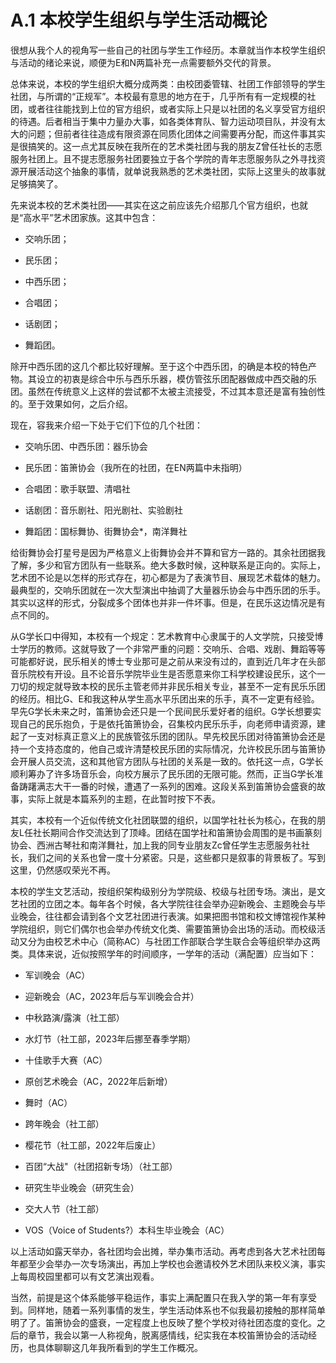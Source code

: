 # A.1 本校学生组织与学生活动概论

很想从我个人的视角写一些自己的社团与学生工作经历。本章就当作本校学生组织与活动的绪论来说，顺便为E和N两篇补充一点需要额外交代的背景。

总体来说，本校的学生组织大概分成两类：由校团委管辖、社团工作部领导的学生社团，与所谓的“正规军”。本校最有意思的地方在于，几乎所有有一定规模的社团，或者往往能找到上位的官方组织，或者实际上只是以社团的名义享受官方组织的待遇。后者相当于集中力量办大事，如各类体育队、智力运动项目队，并没有太大的问题；但前者往往造成有限资源在同质化团体之间需要再分配，而这件事其实是很搞笑的。这一点尤其反映在我所在的艺术类社团与我的朋友Z曾任社长的志愿服务社团上。且不提志愿服务社团要独立于各个学院的青年志愿服务队之外寻找资源开展活动这个抽象的事情，就单说我熟悉的艺术类社团，实际上这里头的故事就足够搞笑了。

先来说本校的艺术类社团——其实在这之前应该先介绍那几个官方组织，也就是“高水平”艺术团家族。这其中包含：

- 交响乐团；

- 民乐团；

- 中西乐团；

- 合唱团；

- 话剧团；

- 舞蹈团。

除开中西乐团的这几个都比较好理解。至于这个中西乐团，的确是本校的特色产物。其设立的初衷是综合中乐与西乐乐器，模仿管弦乐团配器做成中西交融的乐团。虽然在传统意义上这样的尝试都不太被主流接受，不过其本意还是富有独创性的。至于效果如何，之后介绍。

现在，容我来介绍一下处于它们下位的几个社团：

- 交响乐团、中西乐团：器乐协会

- 民乐团：笛箫协会（我所在的社团，在EN两篇中未指明）

- 合唱团：歌手联盟、清唱社

- 话剧团：音乐剧社、阳光剧社、实验剧社

- 舞蹈团：国标舞协、街舞协会\*，南洋舞社

给街舞协会打星号是因为严格意义上街舞协会并不算和官方一路的。其余社团据我了解，多少和官方团队有一些联系。绝大多数时候，这种联系是正向的。实际上，艺术团不论是以怎样的形式存在，初心都是为了表演节目、展现艺术载体的魅力。最典型的，交响乐团就在一次大型演出中抽调了大量器乐协会与中西乐团的乐手。其实以这样的形式，分裂成多个团体也并非一件坏事。但是，在民乐这边情况是有点不同的。

从G学长口中得知，本校有一个规定：艺术教育中心隶属于的人文学院，只接受博士学历的教师。这就导致了一个非常严重的问题：交响乐、合唱、戏剧、舞蹈等等可能都好说，民乐相关的博士专业那可是之前从来没有过的，直到近几年才在头部音乐院校有开设。且不论音乐学院毕业生是否愿意来你工科学校建设民乐，这个一刀切的规定就导致本校的民乐主管老师并非民乐相关专业，甚至不一定有民乐乐团的经历。相比G、E和我这种从学生高水平乐团出来的乐手，真不一定更有经验。早先G学长未来之时，笛箫协会还只是一个民间民乐爱好者的组织。G学长想要实现自己的民乐抱负，于是依托笛箫协会，召集校内民乐乐手，向老师申请资源，建起了一支对标真正意义上的民族管弦乐团的团队。早先校民乐团对待笛箫协会还是持一个支持态度的，他自己或许清楚校民乐团的实际情况，允许校民乐团与笛箫协会开展人员交流，这和其他官方团队与社团的关系是一致的。依托这一点，G学长顺利筹办了许多场音乐会，向校方展示了民乐团的无限可能。然而，正当G学长准备踌躇满志大干一番的时候，遭遇了一系列的困难。这段关系到笛箫协会盛衰的故事，实际上就是本篇系列的主题，在此暂时按下不表。

其实，本校有一个近似传统文化社团联盟的组织，以国学社社长为核心，在我的朋友L任社长期间合作交流达到了顶峰。团结在国学社和笛箫协会周围的是书画篆刻协会、西洲古琴社和南洋舞社，加上我的同专业朋友Zc曾任学生志愿服务社社长，我们之间的关系也曾一度十分紧密。只是，这些都只是叙事的背景板了。写到这里，仍然感叹荣光不再。

本校的学生文艺活动，按组织架构级别分为学院级、校级与社团专场。演出，是文艺社团的立团之本。每年各个时候，各大学院往往会举办迎新晚会、主题晚会与毕业晚会，往往都会请到各个文艺社团进行表演。如果把图书馆和校文博馆视作某种学院组织，则它们偶尔也会举办传统文化类、需要笛箫协会出场的活动。而校级活动又分为由校艺术中心（简称AC）与社团工作部联合学生联合会等组织举办这两类。具体来说，近似按照学年的时间顺序，一学年的活动（满配置）应当如下：

- 军训晚会（AC）

- 迎新晚会（AC，2023年后与军训晚会合并）

- 中秋路演/露演（社工部）

- 水灯节（社工部，2023年后挪至春季学期）

- 十佳歌手大赛（AC）

- 原创艺术晚会（AC，2022年后新增）

- 舞时（AC）

- 跨年晚会（社工部）

- 樱花节（社工部，2022年后废止）

- 百团“大战"（社团招新专场）（社工部）

- 研究生毕业晚会（研究生会）

- 交大人节（社工部）

- VOS（Voice of Students?）本科生毕业晚会（AC）

以上活动如露天举办，各社团均会出摊，举办集市活动。再考虑到各大艺术社团每年都至少会举办一次专场演出，再加上学校也会邀请校外艺术团队来校义演，事实上每周校园里都可以有文艺演出观看。

当然，前提是这个体系能够平稳运作，事实上满配置只在我入学的第一年有享受到。同样地，随着一系列事情的发生，学生活动体系也不似我最初接触的那样简单明了了。笛箫协会的盛衰，一定程度上也反映了整个学校对待社团态度的变化。之后的章节，我会以第一人称视角，脱离感情线，纪实我在本校笛箫协会的活动经历，也具体聊聊这几年我所看到的学生工作概况。
